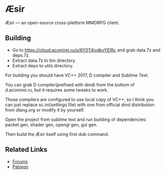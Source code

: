 # Æsir

Æsir — an open-source cross-platform MMORPG client.

## Building
* Go to https://cloud.acomirei.ru/s/6Y0T4jvdkvYEIRc and grab data.7z and deps.7z.
* Extract data.7z to bin directory.
* Extract deps to utils directory.

For building you should have VC++ 2017, D compiler and Sublime Text.

You can grab D compiler(prefixed with dmd) from the bottom of d.acomirei.ru, but it requires some tweaks to work.

Those compilers are configured to use local copy of VC++, so I think you can just replace sc.ini(settings file) with one from official dmd distribution from dlang.org or modify it by yourself.

Open the project from sublime text and run building of dependencies: packet gen, shader gen, opengl gen, gui gen.

Then build the Æsir itself using first dub command.


## Related Links

- [Forums](http://aesir.perfontain.ru/forum/)
- [Patreon](https://www.patreon.com/temtaime/posts)

